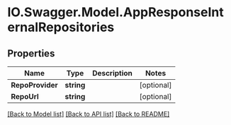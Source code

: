 # IO.Swagger.Model.AppResponseInternalRepositories
## Properties

Name | Type | Description | Notes
------------ | ------------- | ------------- | -------------
**RepoProvider** | **string** |  | [optional] 
**RepoUrl** | **string** |  | [optional] 

[[Back to Model list]](../README.md#documentation-for-models) [[Back to API list]](../README.md#documentation-for-api-endpoints) [[Back to README]](../README.md)

